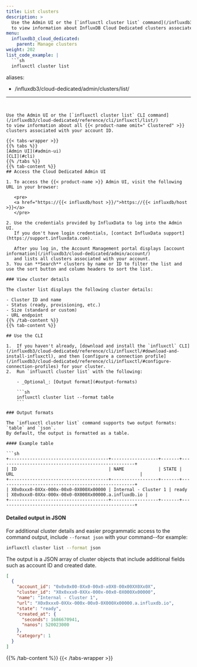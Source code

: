 ```yaml
---
title: List clusters
description: >
  Use the Admin UI or the [`influxctl cluster list` command](/influxdb3/cloud-dedicated/reference/cli/influxctl/cluster/list/)
  to view information about InfluxDB Cloud Dedicated clusters associated with your account ID.
menu:
  influxdb3_cloud_dedicated:
    parent: Manage clusters
weight: 202
list_code_example: |
  ```sh
  influxctl cluster list
  ```
aliases:
  - /influxdb3/cloud-dedicated/admin/clusters/list/
---
```


Use the Admin UI or the [`influxctl cluster list` CLI command](/influxdb3/cloud-dedicated/reference/cli/influxctl/list/)
to view information about all {{< product-name omit=" Clustered" >}} clusters associated with your account ID.

{{< tabs-wrapper >}}
{{% tabs %}}
[Admin UI](#admin-ui)
[CLI](#cli)
{{% /tabs %}}
{{% tab-content %}}
## Access the Cloud Dedicated Admin UI

1. To access the {{< product-name >}} Admin UI, visit the following URL in your browser:

   <pre>
   <a href="https://{{< influxdb/host >}}/">https://{{< influxdb/host >}}</a>
   </pre>

2. Use the credentials provided by InfluxData to log into the Admin UI.
   If you don't have login credentials, [contact InfluxData support](https://support.influxdata.com).

   After you log in, the Account Management portal displays [account information](/influxdb3/cloud-dedicated/admin/account/)
   and lists all clusters associated with your account.
3. You can **Search** clusters by name or ID to filter the list and use the sort button and column headers to sort the list. 

### View cluster details

The cluster list displays the following cluster details:

- Cluster ID and name
- Status (ready, provisioning, etc.)
- Size (standard or custom)
- URL endpoint
{{% /tab-content %}}
{{% tab-content %}}

## Use the CLI

1.  If you haven't already, [download and install the `influxctl` CLI](/influxdb3/cloud-dedicated/reference/cli/influxctl/#download-and-install-influxctl), and then [configure a connection profile](/influxdb3/cloud-dedicated/reference/cli/influxctl/#configure-connection-profiles) for your cluster.
2.  Run `influxctl cluster list` with the following:

    - _Optional_: [Output format](#output-formats)

    ```sh
    influxctl cluster list --format table
    ```

### Output formats

The `influxctl cluster list` command supports two output formats: `table` and `json`.
By default, the output is formatted as a table.

#### Example table

```sh
+--------------------------------------+------------------+-------+----------------------------------------------------+
| ID                                   | NAME             | STATE | URL                                                |
+--------------------------------------+------------------+-------+----------------------------------------------------+
| X0x0xxx0-0XXx-000x-00x0-0X000Xx00000 | Internal - Cluster 1 | ready | X0x0xxx0-0XXx-000x-00x0-0X000Xx00000.a.influxdb.io |
+--------------------------------------+------------------+-------+----------------------------------------------------+
```

#### Detailed output in JSON

For additional cluster details and easier programmatic access to the command output, include `--format json`
with your command--for example:

```sh
influxctl cluster list --format json
```

The output is a JSON array of cluster objects that include additional fields such as account ID and created date.

```json
[
  {
    "account_id": "0x0x0x00-0Xx0-00x0-x0X0-00x00XX0Xx0X",
    "cluster_id": "X0x0xxx0-0XXx-000x-00x0-0X000Xx00000",
    "name": "Internal - Cluster 1",
    "url": "X0x0xxx0-0XXx-000x-00x0-0X000Xx00000.a.influxdb.io",
    "state": "ready",
    "created_at": {
      "seconds": 1686670941,
      "nanos": 520023000
    },
    "category": 1
  }
]
```
{{% /tab-content %}}
{{< /tabs-wrapper >}}

